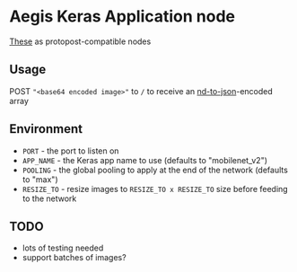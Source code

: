 # Aegis Keras Application node

[These](https://keras.io/api/applications/) as protopost-compatible nodes

## Usage
POST `"<base64 encoded image>"` to `/` to receive an [nd-to-json](https://github.com/tehZevo/nd-to-json)-encoded array

## Environment
- `PORT` - the port to listen on
- `APP_NAME` - the Keras app name to use (defaults to "mobilenet_v2")
- `POOLING` - the global pooling to apply at the end of the network (defaults to "max")
- `RESIZE_TO` - resize images to `RESIZE_TO x RESIZE_TO` size before feeding to the network

## TODO
- lots of testing needed
- support batches of images?
